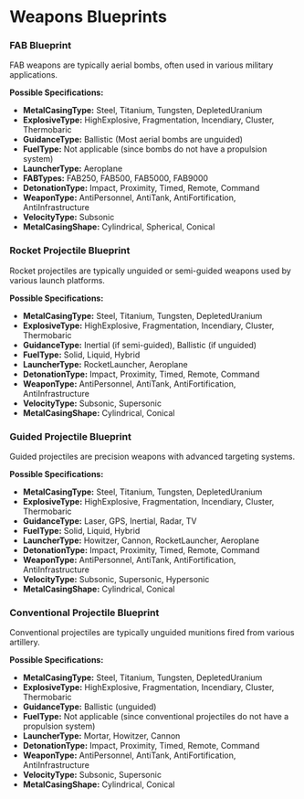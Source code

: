 # Weapons Blueprints

### FAB Blueprint
FAB weapons are typically aerial bombs, often used in various military applications. 

**Possible Specifications:**
- **MetalCasingType:** Steel, Titanium, Tungsten, DepletedUranium
- **ExplosiveType:** HighExplosive, Fragmentation, Incendiary, Cluster, Thermobaric
- **GuidanceType:** Ballistic (Most aerial bombs are unguided)
- **FuelType:** Not applicable (since bombs do not have a propulsion system)
- **LauncherType:** Aeroplane
- **FABTypes:** FAB250, FAB500, FAB5000, FAB9000
- **DetonationType:** Impact, Proximity, Timed, Remote, Command
- **WeaponType:** AntiPersonnel, AntiTank, AntiFortification, AntiInfrastructure
- **VelocityType:** Subsonic
- **MetalCasingShape:** Cylindrical, Spherical, Conical

### Rocket Projectile Blueprint
Rocket projectiles are typically unguided or semi-guided weapons used by various launch platforms.

**Possible Specifications:**
- **MetalCasingType:** Steel, Titanium, Tungsten, DepletedUranium
- **ExplosiveType:** HighExplosive, Fragmentation, Incendiary, Cluster, Thermobaric
- **GuidanceType:** Inertial (if semi-guided), Ballistic (if unguided)
- **FuelType:** Solid, Liquid, Hybrid
- **LauncherType:** RocketLauncher, Aeroplane
- **DetonationType:** Impact, Proximity, Timed, Remote, Command
- **WeaponType:** AntiPersonnel, AntiTank, AntiFortification, AntiInfrastructure
- **VelocityType:** Subsonic, Supersonic
- **MetalCasingShape:** Cylindrical, Conical

### Guided Projectile Blueprint
Guided projectiles are precision weapons with advanced targeting systems.

**Possible Specifications:**
- **MetalCasingType:** Steel, Titanium, Tungsten, DepletedUranium
- **ExplosiveType:** HighExplosive, Fragmentation, Incendiary, Cluster, Thermobaric
- **GuidanceType:** Laser, GPS, Inertial, Radar, TV
- **FuelType:** Solid, Liquid, Hybrid
- **LauncherType:** Howitzer, Cannon, RocketLauncher, Aeroplane
- **DetonationType:** Impact, Proximity, Timed, Remote, Command
- **WeaponType:** AntiPersonnel, AntiTank, AntiFortification, AntiInfrastructure
- **VelocityType:** Subsonic, Supersonic, Hypersonic
- **MetalCasingShape:** Cylindrical, Conical

### Conventional Projectile Blueprint
Conventional projectiles are typically unguided munitions fired from various artillery.

**Possible Specifications:**
- **MetalCasingType:** Steel, Titanium, Tungsten, DepletedUranium
- **ExplosiveType:** HighExplosive, Fragmentation, Incendiary, Cluster, Thermobaric
- **GuidanceType:** Ballistic (unguided)
- **FuelType:** Not applicable (since conventional projectiles do not have a propulsion system)
- **LauncherType:** Mortar, Howitzer, Cannon
- **DetonationType:** Impact, Proximity, Timed, Remote, Command
- **WeaponType:** AntiPersonnel, AntiTank, AntiFortification, AntiInfrastructure
- **VelocityType:** Subsonic, Supersonic
- **MetalCasingShape:** Cylindrical, Conical
